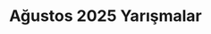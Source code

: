 ---
layout: monthly
title: "Ağustos 2025 Yarışmalar"
key: "ağustos 2025"
description: "Ağustos 2025 son başvuru tarihli tüm edebiyat yarışmaları, senaryo yarışmaları, yazı yazma yarışmaları, öykü yarışmalarına buradan ulaşabilirsiniz."
permalink: "agustos-2025-yarismalar/"
---